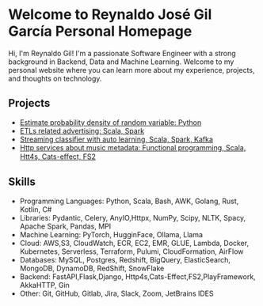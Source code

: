 # Welcome to Reynaldo José Gil García Personal Homepage

Hi, I'm Reynaldo Gil! I'm a passionate Software Engineer with a strong background in 
Backend, Data and Machine Learning. 
Welcome to my personal website where you can learn more about my 
experience, projects, and thoughts on technology.

## Projects 

- [Estimate probability density of random variable: Python](https://gitlab.com/gilcu2/kernel_density)
- [ETLs related advertising: Scala, Spark](https://gitlab.com/gilcu2/advertizing_spark)
- [Streaming classifier with auto learning, Scala, Spark, Kafka](https://gitlab.com/gilcu2/streaming_classifier)
- [Http services about music metadata: Functional programming, Scala, Htt4s, Cats-eﬀect, FS2](https://github.com/gilcu2/music_metadata)

## Skills

- Programming Languages: Python, Scala, Bash, AWK, Golang, Rust,  Kotlin,  C#
- Libraries: Pydantic, Celery, AnyIO,Httpx, NumPy, Scipy, NLTK, Spacy, Apache Spark, Pandas, MPI
- Machine Learning: PyTorch, HugginFace, Ollama, Llama
- Cloud: AWS,S3, CloudWatch, ECR, EC2, EMR, GLUE, Lambda, Docker, Kubernetes, Serverless, Terraform, Pulumi, CloudFormation, AirFlow
- Databases: MySQL, Postgres, Redshift, BigQuery, ElasticSearch, MongoDB, DynamoDB, RedShift, SnowFlake
- Backend: FastAPI,Flask,Django, Http4s,Cats-Effect,FS2,PlayFramework, AkkaHTTP, Gin
- Other: Git, GitHub, Gitlab, Jira, Slack, Zoom, JetBrains IDES